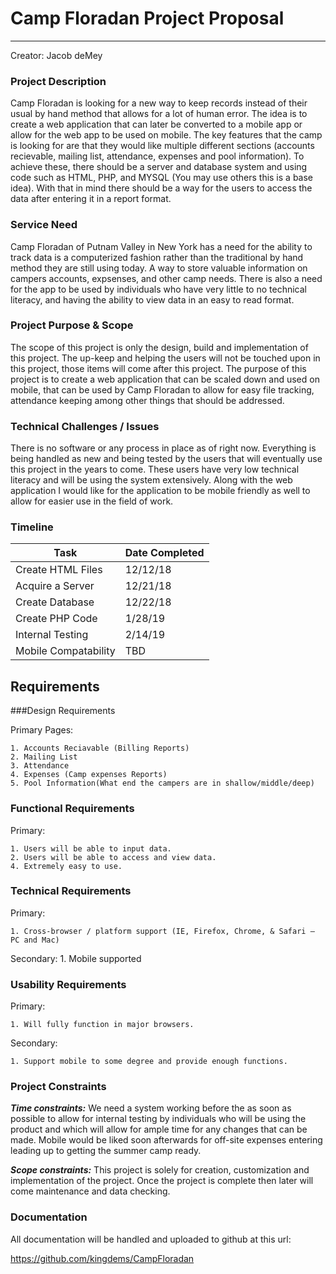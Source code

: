 # Camp Floradan Project Proposal
________________________________________
Creator: Jacob deMey

### Project Description

Camp Floradan is looking for a new way to keep records instead of their usual by hand method that allows for a lot of human error. The idea is to create a web application that can later be converted to a mobile app or allow for the web app to be used on mobile. The key features that the camp is looking for are that they would like multiple different sections (accounts recievable, mailing list, attendance, expenses and pool information). To achieve these, there should be a server and database system and using code such as HTML, PHP, and MYSQL (You may use others this is a base idea). With that in mind there should be a way for the users to access the data after entering it in a report format.
### Service Need

Camp Floradan of Putnam Valley in New York has a need for the ability to track data is a computerized fashion rather than the traditional by hand method they are still using today. A way to store valuable information on campers accounts, expsenses, and other camp needs. There is also a need for the app to be used by individuals who have very little to no technical literacy, and having the ability to view data in an easy to read format.

### Project Purpose & Scope

The scope of this project is only the design, build and implementation of this project. The up-keep and helping the users will not be touched upon in this project, those items will come after this project. The purpose of this project is to create a web application that can be scaled down and used on mobile, that can be used by Camp Floradan to allow for easy file tracking, attendance keeping among other things that should be addressed.
### Technical Challenges / Issues

There is no software or any process in place as of right now. Everything is being handled as new and being tested by the users that will eventually use this project in the years to come. These users have very low technical literacy and will be using the system extensively. Along with the web application I would like for the application to be mobile friendly as well to allow for easier use in the field of work.

### Timeline
 
|Task   |Date Completed   |
|---|---|
|  Create HTML Files | 12/12/18   |
| Acquire a Server  | 12/21/18  |
| Create Database  |  12/22/18 |
| Create PHP Code  |  1/28/19 |
|  Internal Testing | 2/14/19  |
|Mobile Compatability | TBD |

## Requirements

###Design Requirements

Primary Pages:
    
    1. Accounts Reciavable (Billing Reports)
    2. Mailing List 
    3. Attendance
    4. Expenses (Camp expenses Reports)
    5. Pool Information(What end the campers are in shallow/middle/deep)
    
### Functional Requirements
 
Primary:
 
    1. Users will be able to input data.
    2. Users will be able to access and view data.
    4. Extremely easy to use.
 
 
### Technical Requirements
 
Primary:
 
    1. Cross-browser / platform support (IE, Firefox, Chrome, & Safari – PC and Mac)
    
Secondary:
    1. Mobile supported
 
### Usability Requirements
        	
Primary:
 
    1. Will fully function in major browsers.
Secondary:

    1. Support mobile to some degree and provide enough functions.
 
### Project Constraints
 
**_Time constraints:_** We need a system working before the as soon as possible to allow for internal testing by individuals who will be using the product and which will allow for ample time for any changes that can be made. Mobile would be liked soon afterwards for off-site expenses entering leading up to getting the summer camp ready.

**_Scope constraints:_** This project is solely for creation, customization and implementation of the project. Once the project is complete then later will come maintenance and data checking.

### Documentation

All documentation will be handled and uploaded to github at this url:
 
https://github.com/kingdems/CampFloradan
 
 
        	
 
 
 
 
 


